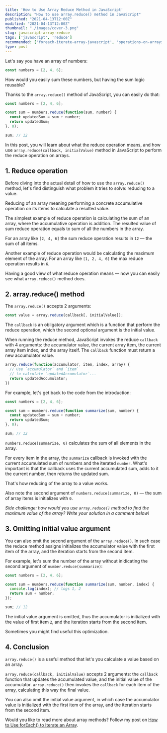 ```yaml
---
title: 'How to Use Array Reduce Method in JavaScript'
description: "How to use array.reduce() method in JavaScript"
published: "2021-04-13T12:00Z"
modified: "2021-04-13T12:00Z"
thumbnail: "./images/cover-3.png"
slug: javascript-array-reduce
tags: ['javascript', 'reduce']
recommended: ['foreach-iterate-array-javascript', 'operations-on-arrays-javascript']
type: post
---
```


Let's say you have an array of numbers:

```javascript
const numbers = [2, 4, 6];
```

How would you easily sum these numbers, but having the sum logic reusable?  

Thanks to the `array.reduce()` method of JavaScript, you can easily do that:

```javascript
const numbers = [2, 4, 6];

const sum = numbers.reduce(function(sum, number) {
  const updatedSum = sum + number;
  return updatedSum;
}, 0);

sum; // 12
```

In this post, you will learn about what the reduce operation means, and how use `array.reduce(callback, initialValue)` method in JavaScript to perform the reduce operation on arrays.  

## 1. Reduce operation

Before diving into the actual detail of how to use the `array.reduce()` method, let's find distinguish what problem it tries to solve: reducing to a value.  

Reducing of an array meaning performing a concrete accumulative operation on its items to calculate a resulted value.  

The simplest example of reduce operation is calculating the sum of an array, where the accumulative operation is addition. The resulted value of sum reduce operation equals to sum of all the numbers in the array.  

For an array like `[2, 4, 6]` the sum reduce operation results in `12` &mdash; the sum of all items.  

Another example of reduce operation would be calculating the maximum element of the array. For an array like `[1, 2, 4, 6]` the max reduce operation results in `6`.  

Having a good view of what reduce operation means  &mdash; now you can easily see what `array.reduce()` method does.  

## 2. array.reduce() method

The `array.reduce()` accepts 2 arguments:

```javascript
const value = array.reduce(callback[, initialValue]);
```

The `callback` is an obligatory argument which is a function that perform the reduce operation, which the second optional argument is the initial value. 

When running the reduce method, JavaScript invokes the reduce `callback` with 4 arguments: the accumulator value, the current array item, the current array item index, and the array itself. The `callback` function must return a new accumulator value.  

```javascript
array.reduce(function(accumulator, item, index, array) {
  // Use `accumulator` and `item` 
  // to calculate `updatedAccumulator`...
  return updatedAccumulator;
})
```

For example, let's get back to the code from the introduction:  

```javascript
const numbers = [2, 4, 6];

const sum = numbers.reduce(function summarize(sum, number) {
  const updatedSum = sum + number;
  return updatedSum;
}, 0);

sum; // 12
```

`numbers.reduce(summarize, 0)` calculates the sum of all elements in the array.  

For every item in the array, the `summarize` callback is invoked with the current accumulated sum of numbers and the iterated `number`. What's important is that the callback uses the current accumulated sum, adds to it the current number, then returns the updated sum. 

That's how reducing of the array to a value works.  

Also note the second argument of `numbers.reduce(summarize, 0)` &mdash; the sum of array items is initializes with `0`.  

*Side challenge: how would you use `array.reduce()` method to find the maximum value of the array? Write your solution in a comment below!*

## 3. Omitting initial value argument

You can also omit the second argument of the `array.reduce()`. In such case the reduce method assigns initializes the accumulator value with the first item of the array, and the iteration starts from the second item.  

For example, let's sum the number of the array without inidicating the second argument of `number.reduce(summarize)`:

```javascript
const numbers = [2, 4, 6];

const sum = numbers.reduce(function summarize(sum, number, index) {
  console.log(index); // logs 1, 2
  return sum + number;
});

sum; // 12
```

The initial value argument is omitted, thus the accumulator is initialized with the value of first item `2`, and the iteration starts from the second item.  

Sometimes you might find useful this optimization.  

## 4. Conclusion

`array.reduce()` is a useful method that let's you calculate a value based on an array.  

`array.reduce(callback, initialValue)` accepts 2 arguments: the `callback` function that updates the accumulated value, and the initial value of the accumulator. `array.reduce()` then invokes the `callback` for each item of the array, calculating this way the final value.  

You can also omit the initial value argument, in which case the accumulator value is initialized with the first item of the array, and the iteration starts from the second item.  

Would you like to read more about array methods? Follow my post on [How to Use forEach() to Iterate an Array](/foreach-iterate-array-javascript/).  
